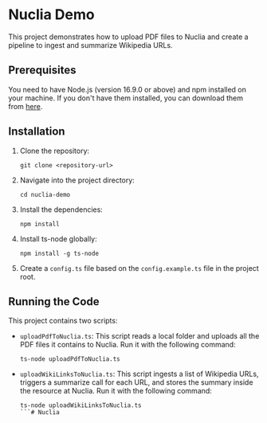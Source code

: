 # Nuclia Demo

This project demonstrates how to upload PDF files to Nuclia and create a pipeline to ingest and summarize Wikipedia URLs.

## Prerequisites

You need to have Node.js (version 16.9.0 or above) and npm installed on your machine. If you don't have them installed, you can download them from [here](https://nodejs.org/).

## Installation

1. Clone the repository:
    ```
    git clone <repository-url>
    ```

2. Navigate into the project directory:
    ```
    cd nuclia-demo
    ```

3. Install the dependencies:
    ```
    npm install
    ```

4. Install ts-node globally:
    ```
    npm install -g ts-node
    ```

5. Create a `config.ts` file based on the `config.example.ts` file in the project root.

## Running the Code

This project contains two scripts:

- `uploadPdfToNuclia.ts`: This script reads a local folder and uploads all the PDF files it contains to Nuclia. Run it with the following command:
  ```
  ts-node uploadPdfToNuclia.ts
  ```

- `uploadWikiLinksToNuclia.ts`: This script ingests a list of Wikipedia URLs, triggers a summarize call for each URL, and stores the summary inside the resource at Nuclia. Run it with the following command:
  ```
  ts-node uploadWikiLinksToNuclia.ts
  ```# Nuclia

